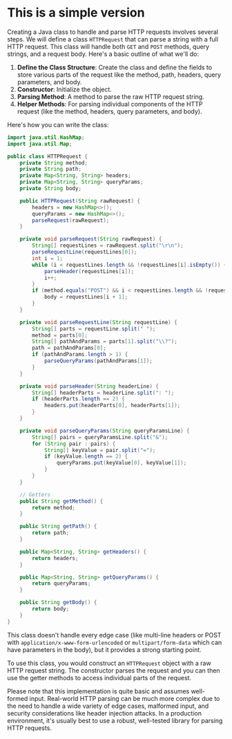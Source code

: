 # This is a simple version

Creating a Java class to handle and parse HTTP requests involves several steps. We will define a class `HTTPRequest` that can parse a string with a full HTTP request. This class will handle both `GET` and `POST` methods, query strings, and a request body. Here's a basic outline of what we'll do:

1. **Define the Class Structure**: Create the class and define the fields to store various parts of the request like the method, path, headers, query parameters, and body.
2. **Constructor**: Initialize the object.
3. **Parsing Method**: A method to parse the raw HTTP request string.
4. **Helper Methods**: For parsing individual components of the HTTP request (like the method, headers, query parameters, and body).

Here's how you can write the class:

```java
import java.util.HashMap;
import java.util.Map;

public class HTTPRequest {
    private String method;
    private String path;
    private Map<String, String> headers;
    private Map<String, String> queryParams;
    private String body;

    public HTTPRequest(String rawRequest) {
        headers = new HashMap<>();
        queryParams = new HashMap<>();
        parseRequest(rawRequest);
    }

    private void parseRequest(String rawRequest) {
        String[] requestLines = rawRequest.split("\r\n");
        parseRequestLine(requestLines[0]);
        int i = 1;
        while (i < requestLines.length && !requestLines[i].isEmpty()) {
            parseHeader(requestLines[i]);
            i++;
        }
        if (method.equals("POST") && i < requestLines.length && !requestLines[i].isEmpty()) {
            body = requestLines[i + 1];
        }
    }

    private void parseRequestLine(String requestLine) {
        String[] parts = requestLine.split(" ");
        method = parts[0];
        String[] pathAndParams = parts[1].split("\\?");
        path = pathAndParams[0];
        if (pathAndParams.length > 1) {
            parseQueryParams(pathAndParams[1]);
        }
    }

    private void parseHeader(String headerLine) {
        String[] headerParts = headerLine.split(": ");
        if (headerParts.length == 2) {
            headers.put(headerParts[0], headerParts[1]);
        }
    }

    private void parseQueryParams(String queryParamsLine) {
        String[] pairs = queryParamsLine.split("&");
        for (String pair : pairs) {
            String[] keyValue = pair.split("=");
            if (keyValue.length == 2) {
                queryParams.put(keyValue[0], keyValue[1]);
            }
        }
    }

    // Getters
    public String getMethod() {
        return method;
    }

    public String getPath() {
        return path;
    }

    public Map<String, String> getHeaders() {
        return headers;
    }

    public Map<String, String> getQueryParams() {
        return queryParams;
    }

    public String getBody() {
        return body;
    }
}
```

This class doesn't handle every edge case (like multi-line headers or POST with `application/x-www-form-urlencoded` or `multipart/form-data` which can have parameters in the body), but it provides a strong starting point.

To use this class, you would construct an `HTTPRequest` object with a raw HTTP request string. The constructor parses the request and you can then use the getter methods to access individual parts of the request.

Please note that this implementation is quite basic and assumes well-formed input. Real-world HTTP parsing can be much more complex due to the need to handle a wide variety of edge cases, malformed input, and security considerations like header injection attacks. In a production environment, it's usually best to use a robust, well-tested library for parsing HTTP requests.
